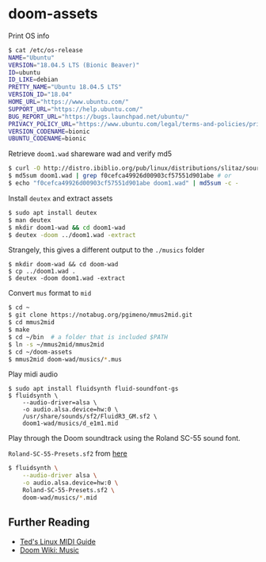 # doom-assets

Print OS info

```bash
$ cat /etc/os-release
NAME="Ubuntu"
VERSION="18.04.5 LTS (Bionic Beaver)"
ID=ubuntu
ID_LIKE=debian
PRETTY_NAME="Ubuntu 18.04.5 LTS"
VERSION_ID="18.04"
HOME_URL="https://www.ubuntu.com/"
SUPPORT_URL="https://help.ubuntu.com/"
BUG_REPORT_URL="https://bugs.launchpad.net/ubuntu/"
PRIVACY_POLICY_URL="https://www.ubuntu.com/legal/terms-and-policies/privacy-policy"
VERSION_CODENAME=bionic
UBUNTU_CODENAME=bionic
```

Retrieve `doom1.wad` shareware wad and verify md5

```bash
$ curl -O http://distro.ibiblio.org/pub/linux/distributions/slitaz/sources/packages/d/doom1.wad
$ md5sum doom1.wad | grep f0cefca49926d00903cf57551d901abe # or
$ echo "f0cefca49926d00903cf57551d901abe doom1.wad" | md5sum -c -
```

Install `deutex` and extract assets

```bash
$ sudo apt install deutex
$ man deutex
$ mkdir doom1-wad && cd doom1-wad
$ deutex -doom ../doom1.wad -extract
```

Strangely, this gives a different output to the `./musics` folder

```
$ mkdir doom-wad && cd doom-wad
$ cp ../doom1.wad .
$ deutex -doom doom1.wad -extract
```

Convert `mus` format to `mid`

```bash
$ cd ~
$ git clone https://notabug.org/pgimeno/mmus2mid.git
$ cd mmus2mid
$ make
$ cd ~/bin  # a folder that is included $PATH
$ ln -s ~/mmus2mid/mmus2mid
$ cd ~/doom-assets
$ mmus2mid doom-wad/musics/*.mus
```

Play midi audio

```
$ sudo apt install fluidsynth fluid-soundfont-gs
$ fluidsynth \
    --audio-driver=alsa \
    -o audio.alsa.device=hw:0 \
    /usr/share/sounds/sf2/FluidR3_GM.sf2 \
    doom1-wad/musics/d_e1m1.mid
```

Play through the Doom soundtrack using the Roland SC-55 sound font.

`Roland-SC-55-Presets.sf2` from [here](https://www.vogons.org/viewtopic.php?t=45600&start=120)

```bash
$ fluidsynth \
    --audio-driver alsa \
    -o audio.alsa.device=hw:0 \
    Roland-SC-55-Presets.sf2 \
    doom-wad/musics/*.mid
```

## Further Reading

* [Ted's Linux MIDI Guide](http://tedfelix.com/linux/linux-midi.html)
* [Doom Wiki: Music](https://doomwiki.org/wiki/Music)
